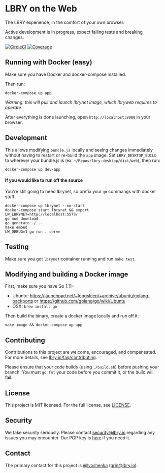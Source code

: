 # LBRY on the Web

The LBRY experience, in the comfort of your own browser.

Active development is in progress, expect failing tests and breaking changes.

[![CircleCI](https://img.shields.io/circleci/project/github/lbryio/lbryweb.go/master.svg)](https://circleci.com/gh/lbryio/lbryweb.go/tree/master) [![Coverage](https://img.shields.io/coveralls/github/lbryio/lbryweb.go.svg)](https://coveralls.io/github/lbryio/lbryweb.go)

## Running with Docker (easy)

Make sure you have Docker and docker-compose installed.

Then run:

```
docker-compose up app
```

_Warning: this will pull and launch lbrynet image, which lbryweb requires to operate_

After everything is done launching, open `http://localhost:8080` in your browser.

## Development

This allows modifying `bundle.js` locally and seeing changes immediately without having to restart or re-build the `app` image.
Set `LBRY_DESKTOP_BUILD` to wherever your bundle.js is (ex. `~/Repos/lbry-desktop/dist/web`), then run:

```
docker-compose up dev-app
```

#### If you would like to run off the source

You're still going to need lbrynet, so prefix your `go` commangs with docker stuff.

```
docker-compose up lbrynet --no-start
docker-compose start lbrynet && export LW_LBRYNET=http://localhost:5579/
go mod download
go generate ./...
make embed
LW_DEBUG=1 go run . serve
```

## Testing

Make sure you got `lbrynet` container running and run `make test`.

## Modifying and building a Docker image

First, make sure you have Go 1.11+

- Ubuntu: https://launchpad.net/~longsleep/+archive/ubuntu/golang-backports or https://github.com/golang/go/wiki/Ubuntu
- OSX: `brew install go`

Then build the binary, create a docker image locally and run off it:

```
make image && docker-compose up app
```

## Contributing

Contributions to this project are welcome, encouraged, and compensated. For more details, see [lbry.io/faq/contributing](https://lbry.io/faq/contributing).

Please ensure that your code builds (using `./build.sh`) before pushing your branch. You must `go fmt` your code before you commit it, or the build will fail.


## License

This project is MIT licensed. For the full license, see [LICENSE](LICENSE).


## Security

We take security seriously. Please contact security@lbry.io regarding any issues you may encounter.
Our PGP key is [here](https://keybase.io/lbry/key.asc) if you need it.


## Contact

The primary contact for this project is [@lyoshenka](https://github.com/lyoshenka) (grin@lbry.io).

